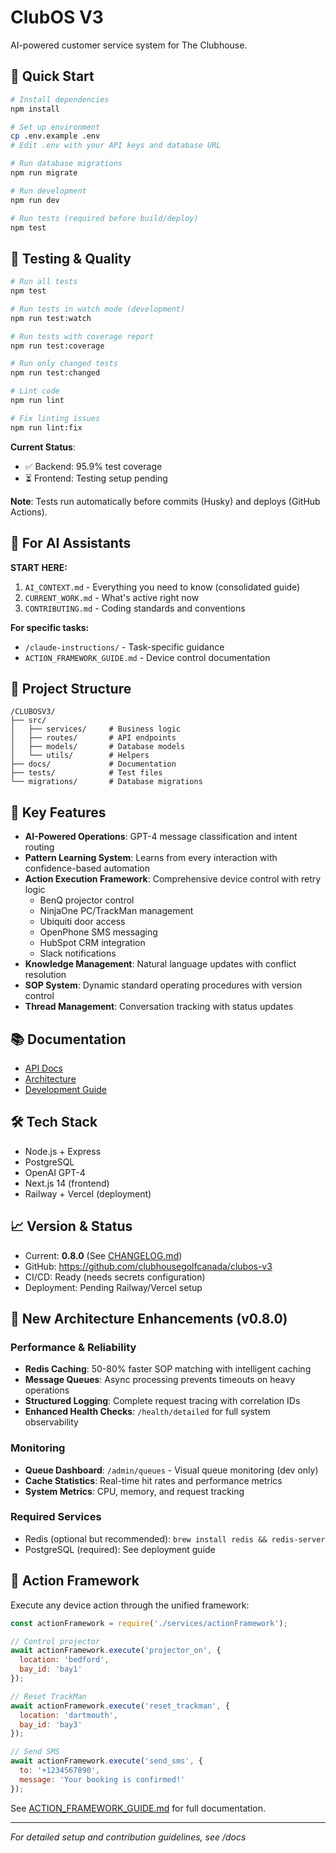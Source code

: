 # ClubOS V3

AI-powered customer service system for The Clubhouse.

## 🚀 Quick Start

```bash
# Install dependencies
npm install

# Set up environment
cp .env.example .env
# Edit .env with your API keys and database URL

# Run database migrations
npm run migrate

# Run development
npm run dev

# Run tests (required before build/deploy)
npm test
```

## 🧪 Testing & Quality

```bash
# Run all tests
npm test

# Run tests in watch mode (development)
npm run test:watch

# Run tests with coverage report
npm run test:coverage

# Run only changed tests
npm run test:changed

# Lint code
npm run lint

# Fix linting issues
npm run lint:fix
```

**Current Status**: 
- ✅ Backend: 95.9% test coverage
- ⏳ Frontend: Testing setup pending

**Note**: Tests run automatically before commits (Husky) and deploys (GitHub Actions).

## 🤖 For AI Assistants
**START HERE:**
1. `AI_CONTEXT.md` - Everything you need to know (consolidated guide)
2. `CURRENT_WORK.md` - What's active right now
3. `CONTRIBUTING.md` - Coding standards and conventions

**For specific tasks:**
- `/claude-instructions/` - Task-specific guidance
- `ACTION_FRAMEWORK_GUIDE.md` - Device control documentation

## 📁 Project Structure
```
/CLUBOSV3/
├── src/
│   ├── services/     # Business logic
│   ├── routes/       # API endpoints
│   ├── models/       # Database models
│   └── utils/        # Helpers
├── docs/             # Documentation
├── tests/            # Test files
└── migrations/       # Database migrations
```

## 🔧 Key Features
- **AI-Powered Operations**: GPT-4 message classification and intent routing
- **Pattern Learning System**: Learns from every interaction with confidence-based automation
- **Action Execution Framework**: Comprehensive device control with retry logic
  - BenQ projector control
  - NinjaOne PC/TrackMan management
  - Ubiquiti door access
  - OpenPhone SMS messaging
  - HubSpot CRM integration
  - Slack notifications
- **Knowledge Management**: Natural language updates with conflict resolution
- **SOP System**: Dynamic standard operating procedures with version control
- **Thread Management**: Conversation tracking with status updates

## 📚 Documentation
- [API Docs](./docs/API/README.md)
- [Architecture](./docs/ARCHITECTURE/)
- [Development Guide](./docs/DEVELOPMENT/)

## 🛠️ Tech Stack
- Node.js + Express
- PostgreSQL
- OpenAI GPT-4
- Next.js 14 (frontend)
- Railway + Vercel (deployment)

## 📈 Version & Status
- Current: **0.8.0** (See [CHANGELOG.md](./CHANGELOG.md))
- GitHub: https://github.com/clubhousegolfcanada/clubos-v3
- CI/CD: Ready (needs secrets configuration)
- Deployment: Pending Railway/Vercel setup

## 🚀 New Architecture Enhancements (v0.8.0)

### Performance & Reliability
- **Redis Caching**: 50-80% faster SOP matching with intelligent caching
- **Message Queues**: Async processing prevents timeouts on heavy operations
- **Structured Logging**: Complete request tracing with correlation IDs
- **Enhanced Health Checks**: `/health/detailed` for full system observability

### Monitoring
- **Queue Dashboard**: `/admin/queues` - Visual queue monitoring (dev only)
- **Cache Statistics**: Real-time hit rates and performance metrics
- **System Metrics**: CPU, memory, and request tracking

### Required Services
- Redis (optional but recommended): `brew install redis && redis-server`
- PostgreSQL (required): See deployment guide

## 🎯 Action Framework

Execute any device action through the unified framework:

```javascript
const actionFramework = require('./services/actionFramework');

// Control projector
await actionFramework.execute('projector_on', {
  location: 'bedford',
  bay_id: 'bay1'
});

// Reset TrackMan
await actionFramework.execute('reset_trackman', {
  location: 'dartmouth',
  bay_id: 'bay3'
});

// Send SMS
await actionFramework.execute('send_sms', {
  to: '+1234567890',
  message: 'Your booking is confirmed!'
});
```

See [ACTION_FRAMEWORK_GUIDE.md](./ACTION_FRAMEWORK_GUIDE.md) for full documentation.

---
*For detailed setup and contribution guidelines, see /docs*